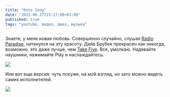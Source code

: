 ```yaml
---
title: "Koto Song"
date: "2013-06-27T23:17:08+03:00"
published: true
tags: "youtube, видео, джаз, музыка"
---
```


Знаете, у меня новая любовь. Совершенно случайно, слушая [Radio Paradise](http://www.radioparadise.com/), наткнулся на эту красоту. Дейв Брубек прекрасен как никогда, возможно, это даже лучше, чем [Take Five](http://dikmax.name/post/davebrubeck). Все, умолкаю. Надевайте наушники, нажимайте Play и наслаждайтесь.

![](http://www.youtube.com/watch?v=pvB_ZNtOb4E)

Или вот еще версия: чуть похуже, на мой взгляд, но зато можно видеть самих исполнителей.

![](http://www.youtube.com/watch?v=LbdD9gPnhhM)
